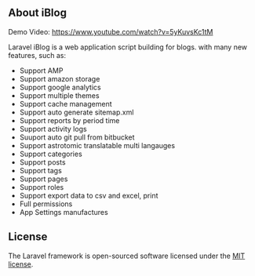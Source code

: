 ## About iBlog

Demo Video: https://www.youtube.com/watch?v=5yKuvsKc1tM

Laravel iBlog is a web application script building for blogs. with many new features, such as:

- Support AMP
- Support amazon storage
- Support google analytics
- Support multiple themes
- Support cache management
- Support auto generate sitemap.xml
- Support reports by period time
- Support activity logs
- Suuport auto git pull from bitbucket
- Support astrotomic translatable multi langauges
- Support categories
- Support posts
- Support tags
- Support pages
- Support roles
- Support export data to csv and excel, print
- Full permissions
- App Settings manufactures
       

## License

The Laravel framework is open-sourced software licensed under the [MIT license](https://opensource.org/licenses/MIT).
